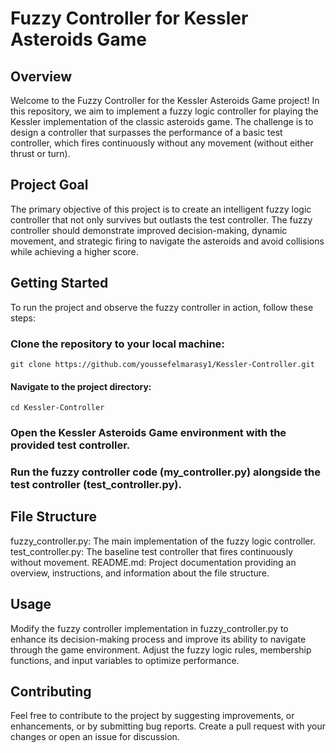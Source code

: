 # Fuzzy Controller for Kessler Asteroids Game

## Overview
Welcome to the Fuzzy Controller for the Kessler Asteroids Game project! In this repository, we aim to implement a fuzzy logic controller for playing the Kessler implementation of the classic asteroids game. The challenge is to design a controller that surpasses the performance of a basic test controller, which fires continuously without any movement (without either thrust or turn).

## Project Goal
The primary objective of this project is to create an intelligent fuzzy logic controller that not only survives but outlasts the test controller. The fuzzy controller should demonstrate improved decision-making, dynamic movement, and strategic firing to navigate the asteroids and avoid collisions while achieving a higher score.

## Getting Started
To run the project and observe the fuzzy controller in action, follow these steps:

### Clone the repository to your local machine:

`git clone https://github.com/youssefelmarasy1/Kessler-Controller.git`

#### Navigate to the project directory:
`cd Kessler-Controller`

### Open the Kessler Asteroids Game environment with the provided test controller.

### Run the fuzzy controller code (my_controller.py) alongside the test controller (test_controller.py).

## File Structure
fuzzy_controller.py: The main implementation of the fuzzy logic controller.
test_controller.py: The baseline test controller that fires continuously without movement.
README.md: Project documentation providing an overview, instructions, and information about the file structure.

## Usage
Modify the fuzzy controller implementation in fuzzy_controller.py to enhance its decision-making process and improve its ability to navigate through the game environment. Adjust the fuzzy logic rules, membership functions, and input variables to optimize performance.

## Contributing
Feel free to contribute to the project by suggesting improvements, or enhancements, or by submitting bug reports. Create a pull request with your changes or open an issue for discussion.
